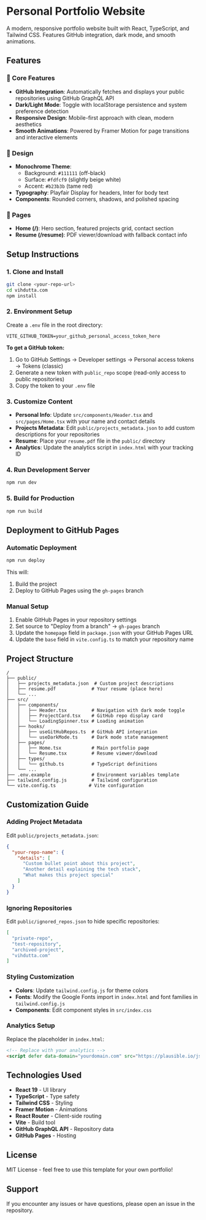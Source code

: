 # Personal Portfolio Website

A modern, responsive portfolio website built with React, TypeScript, and Tailwind CSS. Features GitHub integration, dark mode, and smooth animations.

## Features

### 🚀 Core Features
- **GitHub Integration**: Automatically fetches and displays your public repositories using GitHub GraphQL API
- **Dark/Light Mode**: Toggle with localStorage persistence and system preference detection
- **Responsive Design**: Mobile-first approach with clean, modern aesthetics
- **Smooth Animations**: Powered by Framer Motion for page transitions and interactive elements

### 🎨 Design
- **Monochrome Theme**: 
  - Background: `#111111` (off-black)
  - Surface: `#fdfcf9` (slightly beige white)
  - Accent: `#b23b3b` (tame red)
- **Typography**: Playfair Display for headers, Inter for body text
- **Components**: Rounded corners, shadows, and polished spacing

### 📱 Pages
- **Home (/)**: Hero section, featured projects grid, contact section
- **Resume (/resume)**: PDF viewer/download with fallback contact info

## Setup Instructions

### 1. Clone and Install
```bash
git clone <your-repo-url>
cd vihdutta.com
npm install
```

### 2. Environment Setup
Create a `.env` file in the root directory:
```env
VITE_GITHUB_TOKEN=your_github_personal_access_token_here
```

**To get a GitHub token:**
1. Go to GitHub Settings → Developer settings → Personal access tokens → Tokens (classic)
2. Generate a new token with `public_repo` scope (read-only access to public repositories)
3. Copy the token to your `.env` file

### 3. Customize Content
- **Personal Info**: Update `src/components/Header.tsx` and `src/pages/Home.tsx` with your name and contact details
- **Projects Metadata**: Edit `public/projects_metadata.json` to add custom descriptions for your repositories
- **Resume**: Place your `resume.pdf` file in the `public/` directory
- **Analytics**: Update the analytics script in `index.html` with your tracking ID

### 4. Run Development Server
```bash
npm run dev
```

### 5. Build for Production
```bash
npm run build
```

## Deployment to GitHub Pages

### Automatic Deployment
```bash
npm run deploy
```

This will:
1. Build the project
2. Deploy to GitHub Pages using the `gh-pages` branch

### Manual Setup
1. Enable GitHub Pages in your repository settings
2. Set source to "Deploy from a branch" → `gh-pages` branch
3. Update the `homepage` field in `package.json` with your GitHub Pages URL
4. Update the `base` field in `vite.config.ts` to match your repository name

## Project Structure

```
/
├── public/
│   ├── projects_metadata.json  # Custom project descriptions
│   ├── resume.pdf             # Your resume (place here)
│   └── ...
├── src/
│   ├── components/
│   │   ├── Header.tsx         # Navigation with dark mode toggle
│   │   ├── ProjectCard.tsx    # GitHub repo display card
│   │   └── LoadingSpinner.tsx # Loading animation
│   ├── hooks/
│   │   ├── useGitHubRepos.ts  # GitHub API integration
│   │   └── useDarkMode.ts     # Dark mode state management
│   ├── pages/
│   │   ├── Home.tsx           # Main portfolio page
│   │   └── Resume.tsx         # Resume viewer/download
│   ├── types/
│   │   └── github.ts          # TypeScript definitions
│   └── ...
├── .env.example               # Environment variables template
├── tailwind.config.js         # Tailwind configuration
└── vite.config.ts            # Vite configuration
```

## Customization Guide

### Adding Project Metadata
Edit `public/projects_metadata.json`:
```json
{
  "your-repo-name": {
    "details": [
      "Custom bullet point about this project",
      "Another detail explaining the tech stack",
      "What makes this project special"
    ]
  }
}
```

### Ignoring Repositories
Edit `public/ignored_repos.json` to hide specific repositories:
```json
[
  "private-repo",
  "test-repository", 
  "archived-project",
  "vihdutta.com"
]
```

### Styling Customization
- **Colors**: Update `tailwind.config.js` for theme colors
- **Fonts**: Modify the Google Fonts import in `index.html` and font families in `tailwind.config.js`
- **Components**: Edit component styles in `src/index.css`

### Analytics Setup
Replace the placeholder in `index.html`:
```html
<!-- Replace with your analytics -->
<script defer data-domain="yourdomain.com" src="https://plausible.io/js/script.js"></script>
```

## Technologies Used

- **React 19** - UI library
- **TypeScript** - Type safety
- **Tailwind CSS** - Styling
- **Framer Motion** - Animations
- **React Router** - Client-side routing
- **Vite** - Build tool
- **GitHub GraphQL API** - Repository data
- **GitHub Pages** - Hosting

## License

MIT License - feel free to use this template for your own portfolio!

## Support

If you encounter any issues or have questions, please open an issue in the repository.
